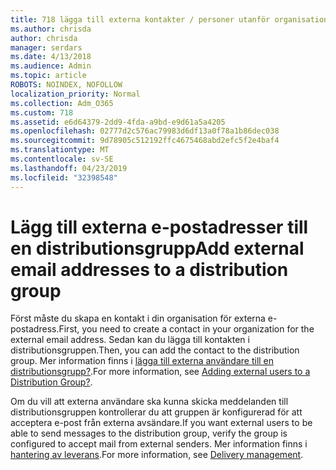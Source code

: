 ```yaml
---
title: 718 lägga till externa kontakter / personer utanför organisationen till en distributionslista.
ms.author: chrisda
author: chrisda
manager: serdars
ms.date: 4/13/2018
ms.audience: Admin
ms.topic: article
ROBOTS: NOINDEX, NOFOLLOW
localization_priority: Normal
ms.collection: Adm_O365
ms.custom: 718
ms.assetid: e6d64379-2dd9-4fda-a9bd-e9d61a5a4205
ms.openlocfilehash: 02777d2c576ac79983d6df13a0f78a1b86dec038
ms.sourcegitcommit: 9d78905c512192ffc4675468abd2efc5f2e4baf4
ms.translationtype: MT
ms.contentlocale: sv-SE
ms.lasthandoff: 04/23/2019
ms.locfileid: "32398548"
---
```

# <a name="add-external-email-addresses-to-a-distribution-group"></a><span data-ttu-id="92298-102">Lägg till externa e-postadresser till en distributionsgrupp</span><span class="sxs-lookup"><span data-stu-id="92298-102">Add external email addresses to a distribution group</span></span>

<span data-ttu-id="92298-103">Först måste du skapa en kontakt i din organisation för externa e-postadress.</span><span class="sxs-lookup"><span data-stu-id="92298-103">First, you need to create a contact in your organization for the external email address.</span></span> <span data-ttu-id="92298-104">Sedan kan du lägga till kontakten i distributionsgruppen.</span><span class="sxs-lookup"><span data-stu-id="92298-104">Then, you can add the contact to the distribution group.</span></span> <span data-ttu-id="92298-105">Mer information finns i [lägga till externa användare till en distributionsgrupp?](https://support.office.com/client/caa0f310-0bb7-48e3-8ad2-cb358b53bbba).</span><span class="sxs-lookup"><span data-stu-id="92298-105">For more information, see [Adding external users to a Distribution Group?](https://support.office.com/client/caa0f310-0bb7-48e3-8ad2-cb358b53bbba).</span></span>

<span data-ttu-id="92298-106">Om du vill att externa användare ska kunna skicka meddelanden till distributionsgruppen kontrollerar du att gruppen är konfigurerad för att acceptera e-post från externa avsändare.</span><span class="sxs-lookup"><span data-stu-id="92298-106">If you want external users to be able to send messages to the distribution group, verify the group is configured to accept mail from external senders.</span></span> <span data-ttu-id="92298-107">Mer information finns i [hantering av leverans](https://technet.microsoft.com/library/bb124513.aspx#deliverymanagement).</span><span class="sxs-lookup"><span data-stu-id="92298-107">For more information, see [Delivery management](https://technet.microsoft.com/library/bb124513.aspx#deliverymanagement).</span></span>

